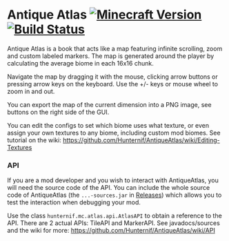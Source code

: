# Antique Atlas [![Minecraft Version](https://img.shields.io/badge/minecraft-1.11.2-blue.svg)](#) [![Build Status](https://img.shields.io/travis/AntiqueAtlasTeam/AntiqueAtlas/1.11.2.svg)](https://travis-ci.org/AntiqueAtlasTeam/AntiqueAtlas/branches)
Antique Atlas is a book that acts like a map featuring infinite scrolling, zoom and custom labeled markers. The map is generated around the player by calculating the average biome in each 16x16 chunk.

Navigate the map by dragging it with the mouse, clicking arrow buttons or pressing arrow keys on the keyboard. Use the +/- keys or mouse wheel to zoom in and out.

You can export the map of the current dimension into a PNG image, see buttons on the right side of the GUI.

You can edit the configs to set which biome uses what texture, or even assign your own textures to any biome, including custom mod biomes. See tutorial on the wiki: https://github.com/Hunternif/AntiqueAtlas/wiki/Editing-Textures

### API
If you are a mod developer and you wish to interact with AntiqueAtlas, you will need the source code of the API. You can include the whole source code of AntiqueAtlas (the `...-sources.jar` in [Releases](https://github.com/Hunternif/AntiqueAtlas/releases)) which allows you to test the  interaction when debugging your mod.

Use the class `hunternif.mc.atlas.api.AtlasAPI` to obtain a reference to the API. There are 2 actual APIs: TileAPI and MarkerAPI. See javadocs/sources and the wiki for more: https://github.com/Hunternif/AntiqueAtlas/wiki/API
